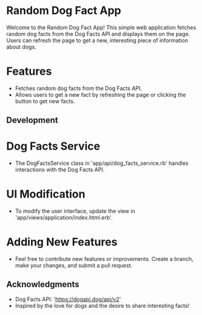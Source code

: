 # Random Dog Fact App #

Welcome to the Random Dog Fact App! 
This simple web application fetches random dog facts from the Dog Facts API and displays them on the page. 
Users can refresh the page to get a new, interesting piece of information about dogs.

# Features

- Fetches random dog facts from the Dog Facts API.
- Allows users to get a new fact by refreshing the page or clicking the button to get new facts.

## Development

# Dog Facts Service
 - The DogFactsService class in 'app/api/dog_facts_service.rb' handles interactions with the Dog Facts API.

# UI Modification
 - To modify the user interface, update the view in 'app/views/application/index.html.erb'.

# Adding New Features
 - Feel free to contribute new features or improvements. Create a branch, make your changes, and submit a pull request.

## Acknowledgments
  - Dog Facts API: 'https://dogapi.dog/api/v2'
  - Inspired by the love for dogs and the desire to share interesting facts!
